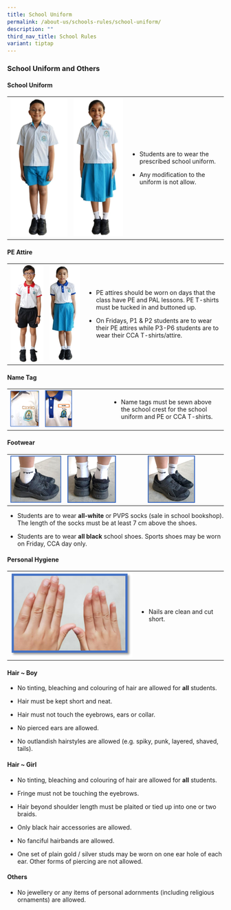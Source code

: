```yaml
---
title: School Uniform
permalink: /about-us/schools-rules/school-uniform/
description: ""
third_nav_title: School Rules
variant: tiptap
---
```

<h3>School Uniform and Others</h3>
<h4>School Uniform</h4>
<table>
    <tbody>
        <tr>
            <td rowspan="1" colspan="1">
                <div class="isomer-image-wrapper">
                    <img style="width: 100%" height="auto" width="100%" src="/images/About%20Us/School%20Uniform%20and%20Others/Uniform_Boy.jpg">
                </div>
            </td>
            <td rowspan="1" colspan="1">
                <div class="isomer-image-wrapper">
                    <img style="width: 100%" height="auto" width="100%" src="/images/About%20Us/School%20Uniform%20and%20Others/Uniform_Girl.jpg">
                </div>
            </td>
            <td rowspan="1" colspan="1">
                <ul data-tight="true" class="tight">
                    <li>
                        <p>Students are to wear the prescribed school uniform.</p>
                    </li>
                    <li>
                        <p>Any modification to the uniform is not allow.</p>
                    </li>
                </ul>
            </td>
        </tr>
    </tbody>
</table>
<h4>PE Attire</h4>
<table>
    <tbody>
        <tr>
            <td rowspan="1" colspan="1">
                <div class="isomer-image-wrapper">
                    <img style="width: 100%" height="auto" width="100%" src="/images/About%20Us/School%20Uniform%20and%20Others/PE_Boy.jpg">
                </div>
            </td>
            <td rowspan="1" colspan="1">
                <div class="isomer-image-wrapper">
                    <img style="width: 100%" height="auto" width="100%" src="/images/About%20Us/School%20Uniform%20and%20Others/PE-Girl.jpg">
                </div>
            </td>
            <td rowspan="1" colspan="1">
                <ul data-tight="true" class="tight">
                    <li>
                        <p>PE attires should be worn on days that the class have PE and PAL lessons.
                            PE T-shirts must be tucked in and buttoned up.</p>
                    </li>
                    <li>
                        <p>On Fridays, P1 &amp; P2 students are to wear their PE attires while P3-P6
                            students are to wear their CCA T-shirts/attire.</p>
                    </li>
                </ul>
            </td>
        </tr>
    </tbody>
</table>
<h4>Name Tag</h4>
<table>
    <tbody>
        <tr>
            <td rowspan="1" colspan="1">
                <div class="isomer-image-wrapper">
                    <img style="width: 100%" height="auto" width="100%" src="/images/About%20Us/School%20Uniform%20and%20Others/Name%20tag_1.png">
                </div>
            </td>
            <td rowspan="1" colspan="1">
                <div class="isomer-image-wrapper">
                    <img style="width: 45%;" height="auto" width="100%" src="/images/About%20Us/School%20Uniform%20and%20Others/Name%20tag_2.png">
                </div>
            </td>
            <td rowspan="1" colspan="1">
                <ul data-tight="true" class="tight">
                    <li>
                        <p>Name tags must be sewn above the school crest for the school uniform and
                            PE or CCA T-shirts.</p>
                    </li>
                </ul>
            </td>
        </tr>
    </tbody>
</table>
<h4>Footwear</h4>
<table>
    <tbody>
        <tr>
            <td rowspan="1" colspan="1">
                <div class="isomer-image-wrapper">
                    <img style="width: 100%" height="auto" width="100%" src="/images/About%20Us/School%20Uniform%20and%20Others/Footwear_1.png">
                </div>
            </td>
            <td rowspan="1" colspan="1">
                <div class="isomer-image-wrapper">
                    <img style="width: 65%;" height="auto" width="100%" src="/images/About%20Us/School%20Uniform%20and%20Others/Footwear_2.png">
                </div>
            </td>
            <td rowspan="1" colspan="1">
                <div class="isomer-image-wrapper">
                    <img style="width: 65%;" height="auto" width="100%" src="/images/About%20Us/School%20Uniform%20and%20Others/Footwear_3.png">
                </div>
            </td>
        </tr>
    </tbody>
</table>
<ul data-tight="true" class="tight">
    <li>
        <p>Students are to wear <strong>all-white</strong> or PVPS socks (sale in school
            bookshop). The length of the socks must be at least 7 cm above the shoes.</p>
    </li>
    <li>
        <p>Students are to wear&nbsp;<strong>all black</strong>&nbsp;school shoes.
            Sports shoes may be worn on Friday, CCA day only.</p>
    </li>
</ul>
<h4>Personal Hygiene</h4>
<table>
    <tbody>
        <tr>
            <td rowspan="1" colspan="1">
                <div class="isomer-image-wrapper">
                    <img style="width: 100%" height="auto" width="100%" src="/images/About%20Us/School%20Uniform%20and%20Others/Personal%20Hygiene.png">
                </div>
            </td>
            <td rowspan="1" colspan="1">
                <ul data-tight="true" class="tight">
                    <li>
                        <p>Nails are clean and cut short.</p>
                    </li>
                </ul>
            </td>
        </tr>
    </tbody>
</table>
<h4>Hair ~ Boy</h4>
<ul data-tight="true" class="tight">
    <li>
        <p>No tinting, bleaching and colouring of hair are allowed for&nbsp;<strong>all</strong>&nbsp;students.</p>
    </li>
    <li>
        <p>Hair must be kept short and neat.</p>
    </li>
    <li>
        <p>Hair must not touch the eyebrows, ears or collar.</p>
    </li>
    <li>
        <p>No pierced ears are allowed.</p>
    </li>
    <li>
        <p>No outlandish hairstyles are allowed&nbsp;(e.g. spiky, punk, layered,
            shaved, tails).</p>
    </li>
</ul>
<h4>Hair ~ Girl</h4>
<ul data-tight="true" class="tight">
    <li>
        <p>No tinting, bleaching and colouring of hair are allowed for&nbsp;<strong>all</strong> students.</p>
    </li>
    <li>
        <p>Fringe must not be touching the eyebrows.</p>
    </li>
    <li>
        <p>Hair beyond shoulder length must be plaited or tied up into one or two
            braids.</p>
    </li>
    <li>
        <p>Only black hair accessories are allowed.</p>
    </li>
    <li>
        <p>No fanciful hairbands are allowed.</p>
    </li>
    <li>
        <p>One set of plain gold / silver studs may be worn on one ear hole of each
            ear. Other forms of piercing are not allowed.</p>
    </li>
</ul>
<h4>Others</h4>
<ul data-tight="true" class="tight">
    <li>
        <p>No jewellery or any items of personal adornments (including religious
            ornaments) are allowed.</p>
    </li>
</ul>
<p></p>